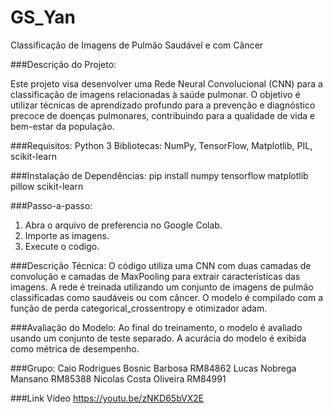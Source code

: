 # GS_Yan

Classificação de Imagens de Pulmão Saudável e com Câncer

###Descrição do Projeto:

Este projeto visa desenvolver uma Rede Neural Convolucional (CNN) para a classificação de imagens relacionadas à saúde pulmonar. O objetivo é utilizar técnicas de aprendizado profundo para a prevenção e diagnóstico precoce de doenças pulmonares, contribuindo para a qualidade de vida e bem-estar da população.


###Requisitos:
Python 3
Bibliotecas: NumPy, TensorFlow, Matplotlib, PIL, scikit-learn

###Instalação de Dependências:
pip install numpy tensorflow matplotlib pillow scikit-learn

###Passo-a-passo:
1. Abra o arquivo de preferencia no Google Colab.
2. Importe as imagens.
3. Execute o codigo.

###Descrição Técnica:
O código utiliza uma CNN com duas camadas de convolução e camadas de MaxPooling para extrair características das imagens. A rede é treinada utilizando um conjunto de imagens de pulmão classificadas como saudáveis ou com câncer. O modelo é compilado com a função de perda categorical_crossentropy e otimizador adam.

###Avaliação do Modelo:
Ao final do treinamento, o modelo é avaliado usando um conjunto de teste separado. A acurácia do modelo é exibida como métrica de desempenho.

###Grupo:
Caio Rodrigues Bosnic Barbosa RM84862
Lucas Nobrega Mansano RM85388
Nicolas Costa Oliveira RM84991

###Link Vídeo
https://youtu.be/zNKD65bVX2E
